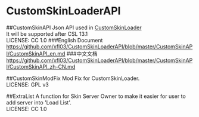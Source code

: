 # CustomSkinLoaderAPI

##CustomSkinAPI
Json API used in [CustomSkinLoader](https://github.com/JLChnToZ/MCCustomSkinLoader)  
It will be supported after CSL 13.1  
LICENSE: CC 1.0
###English Document
https://github.com/xfl03/CustomSkinLoaderAPI/blob/master/CustomSkinAPI/CustomSkinAPI_en.md
###中文文档
https://github.com/xfl03/CustomSkinLoaderAPI/blob/master/CustomSkinAPI/CustomSkinAPI_zh-CN.md  
  
##CustomSkinModFix
Mod Fix for CustomSkinLoader.  
LICENSE: GPL v3  
  
##ExtraList
A function for Skin Server Owner to make it easier for user to add server into 'Load List'.  
LICENSE: CC 1.0  
  
